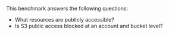 This benchmark answers the following questions:

- What resources are publicly accessible?
- Is S3 public access blocked at an account and bucket level?
